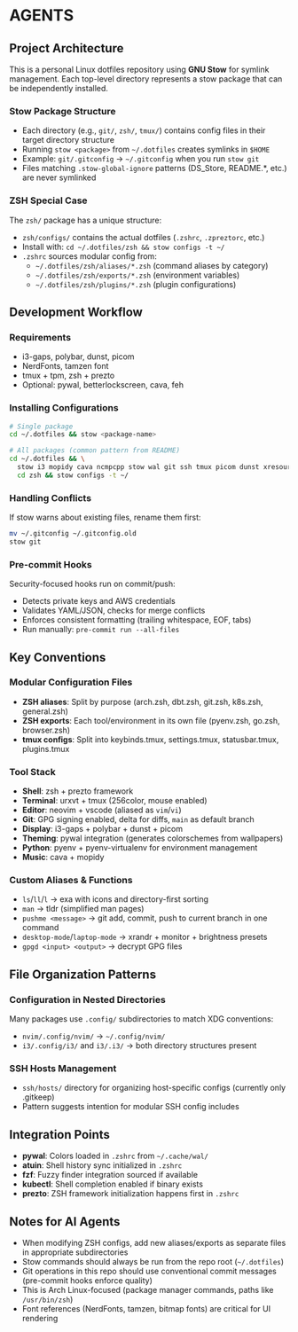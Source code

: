 <!-- Generated by Ruler -->


<!-- Source: .ruler/AGENTS.md -->

# AGENTS

## Project Architecture

This is a personal Linux dotfiles repository using **GNU Stow** for symlink management. Each top-level directory represents a stow package that can be independently installed.

### Stow Package Structure

- Each directory (e.g., `git/`, `zsh/`, `tmux/`) contains config files in their target directory structure
- Running `stow <package>` from `~/.dotfiles` creates symlinks in `$HOME`
- Example: `git/.gitconfig` → `~/.gitconfig` when you run `stow git`
- Files matching `.stow-global-ignore` patterns (DS_Store, README.*, etc.) are never symlinked

### ZSH Special Case

The `zsh/` package has a unique structure:

- `zsh/configs/` contains the actual dotfiles (`.zshrc`, `.zpreztorc`, etc.)
- Install with: `cd ~/.dotfiles/zsh && stow configs -t ~/`
- `.zshrc` sources modular config from:
  - `~/.dotfiles/zsh/aliases/*.zsh` (command aliases by category)
  - `~/.dotfiles/zsh/exports/*.zsh` (environment variables)
  - `~/.dotfiles/zsh/plugins/*.zsh` (plugin configurations)

## Development Workflow

### Requirements

- i3-gaps, polybar, dunst, picom
- NerdFonts, tamzen font
- tmux + tpm, zsh + prezto
- Optional: pywal, betterlockscreen, cava, feh

### Installing Configurations

```bash
# Single package
cd ~/.dotfiles && stow <package-name>

# All packages (common pattern from README)
cd ~/.dotfiles && \
  stow i3 mopidy cava ncmpcpp stow wal git ssh tmux picom dunst xresources && \
  cd zsh && stow configs -t ~/
```

### Handling Conflicts

If stow warns about existing files, rename them first:

```bash
mv ~/.gitconfig ~/.gitconfig.old
stow git
```

### Pre-commit Hooks

Security-focused hooks run on commit/push:

- Detects private keys and AWS credentials
- Validates YAML/JSON, checks for merge conflicts
- Enforces consistent formatting (trailing whitespace, EOF, tabs)
- Run manually: `pre-commit run --all-files`

## Key Conventions

### Modular Configuration Files

- **ZSH aliases**: Split by purpose (arch.zsh, dbt.zsh, git.zsh, k8s.zsh, general.zsh)
- **ZSH exports**: Each tool/environment in its own file (pyenv.zsh, go.zsh, browser.zsh)
- **tmux configs**: Split into keybinds.tmux, settings.tmux, statusbar.tmux, plugins.tmux

### Tool Stack

- **Shell**: zsh + prezto framework
- **Terminal**: urxvt + tmux (256color, mouse enabled)
- **Editor**: neovim + vscode (aliased as `vim`/`vi`)
- **Git**: GPG signing enabled, delta for diffs, `main` as default branch
- **Display**: i3-gaps + polybar + dunst + picom
- **Theming**: pywal integration (generates colorschemes from wallpapers)
- **Python**: pyenv + pyenv-virtualenv for environment management
- **Music**: cava + mopidy

### Custom Aliases & Functions

- `ls`/`ll`/`l` → exa with icons and directory-first sorting
- `man` → tldr (simplified man pages)
- `pushme <message>` → git add, commit, push to current branch in one command
- `desktop-mode`/`laptop-mode` → xrandr + monitor + brightness presets
- `gpgd <input> <output>` → decrypt GPG files

## File Organization Patterns

### Configuration in Nested Directories

Many packages use `.config/` subdirectories to match XDG conventions:

- `nvim/.config/nvim/` → `~/.config/nvim/`
- `i3/.config/i3/` and `i3/.i3/` → both directory structures present

### SSH Hosts Management

- `ssh/hosts/` directory for organizing host-specific configs (currently only .gitkeep)
- Pattern suggests intention for modular SSH config includes

## Integration Points

- **pywal**: Colors loaded in `.zshrc` from `~/.cache/wal/`
- **atuin**: Shell history sync initialized in `.zshrc`
- **fzf**: Fuzzy finder integration sourced if available
- **kubectl**: Shell completion enabled if binary exists
- **prezto**: ZSH framework initialization happens first in `.zshrc`

## Notes for AI Agents

- When modifying ZSH configs, add new aliases/exports as separate files in appropriate subdirectories
- Stow commands should always be run from the repo root (`~/.dotfiles`)
- Git operations in this repo should use conventional commit messages (pre-commit hooks enforce quality)
- This is Arch Linux-focused (package manager commands, paths like `/usr/bin/zsh`)
- Font references (NerdFonts, tamzen, bitmap fonts) are critical for UI rendering
